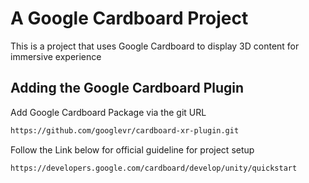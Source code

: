 # A Google Cardboard Project

This is a project that uses Google Cardboard to display 3D content for immersive experience

## Adding the Google Cardboard Plugin

Add Google Cardboard Package via the git URL

```bash
https://github.com/googlevr/cardboard-xr-plugin.git
```

Follow the Link below for official guideline for project setup  

```text
https://developers.google.com/cardboard/develop/unity/quickstart
```
